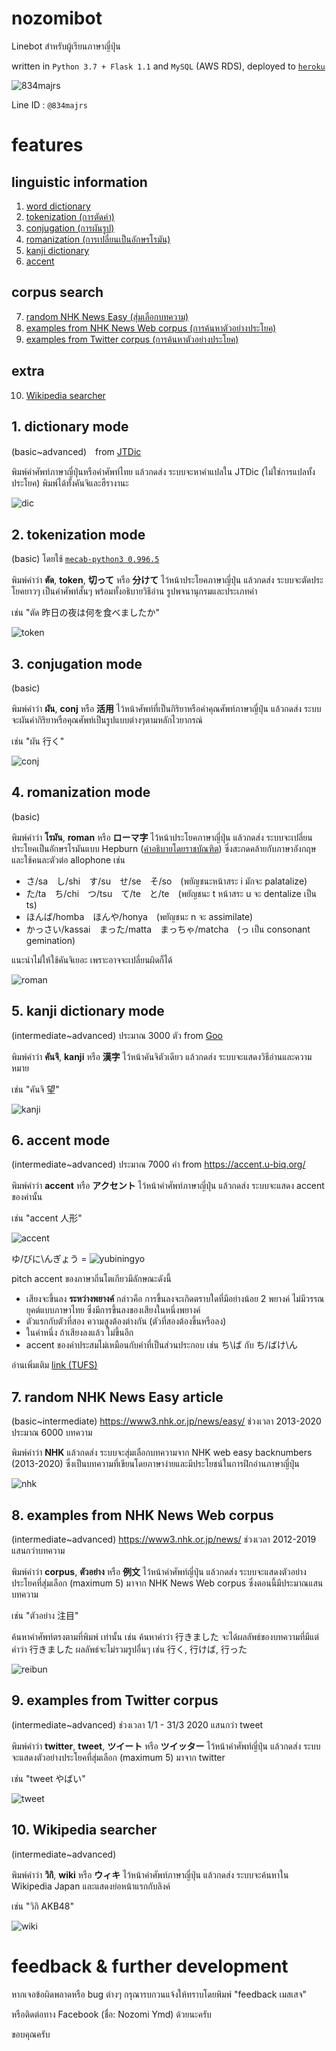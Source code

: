 # nozomibot

Linebot สำหรับผู้เรียนภาษาญี่ปุ่น

written in `Python 3.7 + Flask 1.1` and `MySQL` (AWS RDS), deployed to [`heroku`](https://www.heroku.com)

![834majrs](https://user-images.githubusercontent.com/44984892/79058885-92a1ac00-7c9d-11ea-8600-6ed00def18ca.png)

Line ID : `@834majrs`


# features
## linguistic information

1. [word dictionary](#1-dictionary-mode)
2. [tokenization (การตัดคำ)](#2-tokenization-mode)
3. [conjugation (การผันรูป)](#3-conjugation-mode)
4. [romanization (การเปลี่ยนเป็นอักษรโรมัน)](#4-romanization-mode)
5. [kanji dictionary](#5-kanji-dictionary-mode)
6. [accent](#6-accent-mode)

## corpus search
7. [random NHK News Easy (สุ่มเลือกบทความ)](#7-random-nhk-news-easy-article)
8. [examples from NHK News Web corpus (การค้นหาตัวอย่างประโยค)](#8-examples-from-nhk-news-web-corpus)
9. [examples from Twitter corpus (การค้นหาตัวอย่างประโยค)](#9-examples-from-twitter-corpus)

## extra
10. [Wikipedia searcher](#10-wikipedia-searcher)


## 1. dictionary mode 
(basic~advanced)　from [JTDic](http://www.jtdic.com/2008/japanese.aspx) 

พิมพ์คำศัพท์ภาษาญี่ปุ่นหรือคำศัพท์ไทย แล้วกดส่ง ระบบจะหาคำแปลใน JTDic (ไม่ใช่การแปลทั้งประโยค) พิมพ์ได้ทั้งคันจิและฮืรางานะ
    
![dic](https://user-images.githubusercontent.com/44984892/79286135-d5f05a80-7ee9-11ea-877f-2c5392765d0c.png)


## 2. tokenization mode
(basic) โดยใช้ [`mecab-python3 0.996.5`](https://pypi.org/project/mecab-python3/)

พิมพ์คำว่า **ตัด**, **token**, **切って** หรือ **分けて** ไว้หน้าประโยคภาษาญี่ปุ่น แล้วกดส่ง ระบบจะตัดประโยคยาวๆ เป็นคำศัพท์สั้นๆ พร้อมทั้งอธิบายวิธีอ่าน รูปพจนานุกรมและประเภทคำ 

เช่น "ตัด 昨日の夜は何を食べましたか"
    
![token](https://user-images.githubusercontent.com/44984892/79066334-5a23c180-7ce1-11ea-8cfd-b3606a13e5ca.png)


## 3. conjugation mode
(basic)

พิมพ์คำว่า **ผัน**, **conj** หรือ **活用** ไว้หน้าศัพท์ที่เป็นกิริยาหรือคำคุณศัพท์ภาษาญี่ปุ่น แล้วกดส่ง ระบบจะผันคำกิริยาหรือคุณศัพท์เป็นรูปแบบต่างๆตามหลักไวยากรณ์ 

เช่น "ผัน 行く"

![conj](https://user-images.githubusercontent.com/44984892/79066398-d5857300-7ce1-11ea-92b6-8abd042bea75.png)


## 4. romanization mode
(basic)

พิมพ์คำว่า **โรมัน**, **roman** หรือ **ローマ字** ไว้หน้าประโยคภาษาญี่ปุ่น แล้วกดส่ง ระบบจะเปลี่ยนประโยคเป็นอักษรโรมันแบบ Hepburn ([คำอธิบายโดยราชบัณฑิต](https://github.com/nozomiyamada/nozomibot/blob/master/japanese_romanization.pdf)) ซึ่งสะกดคล้ายกับภาษาอังกฤษและใช้คนละตัวต่อ allophone เช่น

- さ/sa　し/shi　す/su　せ/se　そ/so　(พยัญชนะหน้าสระ i มักจะ palatalize)
- た/ta　ち/chi　つ/tsu　て/te　と/te　(พยัญชนะ t หน้าสระ u จะ dentalize เป็น ts)
- ほんば/homba　ほんや/honya　(พยัญชนะ n จะ assimilate)
- かっさい/kassai　まった/matta　まっちゃ/matcha　(っ เป็น consonant gemination)

แนะนำไม่ให้ใช้คันจิเยอะ เพราะอาจจะเปลี่ยนผิดก็ได้

![roman](https://user-images.githubusercontent.com/44984892/79286180-020bdb80-7eea-11ea-80ac-b16d4df4ae4e.png)


## 5. kanji dictionary mode
(intermediate~advanced) ประมาณ 3000 ตัว from [Goo](https://dictionary.goo.ne.jp/kanji/)

พิมพ์คำว่า **คันจิ**, **kanji** หรือ **漢字** ไว้หน้าคันจิตัวเดียว แล้วกดส่ง ระบบจะแสดงวิธีอ่านและความหมาย

เช่น "คันจิ 望"
    
![kanji](https://user-images.githubusercontent.com/44984892/79066450-2f863880-7ce2-11ea-8c20-39dc224820ef.png)


## 6. accent mode
(intermediate~advanced) ประมาณ 7000 คำ from https://accent.u-biq.org/

พิมพ์คำว่า **accent** หรือ **アクセント** ไว้หน้าคำศัพท์ภาษาญี่ปุ่น แล้วกดส่ง ระบบจะแสดง accent ของคำนั้น

เช่น "accent 人形"
    
![accent](https://user-images.githubusercontent.com/44984892/79066417-f4840500-7ce1-11ea-8786-038f2fb866ee.png)
    
ゆ/びに\んぎょう = ![yubiningyo](https://user-images.githubusercontent.com/44984892/79059193-4193b700-7ca1-11ea-931b-d52121fec7d2.png)

pitch accent ของภาษาถิ่นโตเกียวมีลักษณะดังนี้

- เสียงจะขึ้นลง **ระหว่างพยางค์** กล่าวคือ การขึ้นลงจะเกิดตราบใดที่มีอย่างน้อย 2 พยางค์ ไม่มีวรรณยุคต์แบบภาษาไทย ซึ่งมีการขึ้นลงของเสียงในหนึ่งพยางค์
- ตัวแรกกับตัวที่สอง ความสูงต้องต่างกัน (ตัวที่สองต้องขึ้นหรือลง)
- ในคำหนึ่ง ถ้าเสียงลงแล้ว ไม่ขึ้นอีก
- accent ของคำประสมไม่เหมือนกับคำที่เป็นส่วนประกอบ เช่น ち\ば กับ ち/ばけ\ん

อ่านเพิ่มเติม
[link (TUFS)](http://www.coelang.tufs.ac.jp/ja/th/pmod/practical/01-08-01.php)


## 7. random NHK News Easy article
(basic~intermediate) https://www3.nhk.or.jp/news/easy/ ช่วงเวลา 2013-2020 ประมาณ 6000 บทความ

พิมพ์คำว่า **NHK** แล้วกดส่ง ระบบจะสุ่มเลือกบทความจาก NHK web easy backnumbers (2013-2020) ซึ่งเป็นบทความที่เขียนโดยภาษาง่ายและมีประโยชน์ในการฝึกอ่านภาษาญี่ปุ่น
    
![nhk](https://user-images.githubusercontent.com/44984892/79058948-705c5e00-7c9e-11ea-9d72-e4173b27c410.png)


## 8. examples from NHK News Web corpus 
(intermediate~advanced) https://www3.nhk.or.jp/news/ ช่วงเวลา 2012-2019 แสนกว่าบทความ

พิมพ์คำว่า **corpus**, **ตัวอย่าง** หรือ **例文** ไว้หน้าคำศัพท์ญี่ปุ่น แล้วกดส่ง ระบบจะแสดงตัวอย่างประโยคที่สุ่มเลือก (maximum 5) มาจาก NHK News Web corpus ซึ่งตอนนี้มีประมาณแสนบทความ

เช่น "ตัวอย่าง 注目"

ค้นหาคำศัพท์ตรงตามที่พิมพ์ เท่านั้น เช่น ค้นหาคำว่า 行きました จะได้ผลลัพธ์ของบทความที่มีแต่คำว่า 行きました ผลลัพธ์จะไม่รวมรูปอื่นๆ เช่น 行く, 行けば, 行った
    
![reibun](https://user-images.githubusercontent.com/44984892/79146927-58472480-7ded-11ea-9991-50217857c553.png)


## 9. examples from Twitter corpus
(intermediate~advanced) ช่วงเวลา 1/1 - 31/3 2020 แสนกว่า tweet

พิมพ์คำว่า **twitter**, **tweet**, **ツイート** หรือ **ツイッター** ไว้หน้าคำศัพท์ญี่ปุ่น แล้วกดส่ง ระบบจะแสดงตัวอย่างประโยคที่สุ่มเลือก (maximum 5) มาจาก twitter

เช่น "tweet やばい"

![tweet](https://user-images.githubusercontent.com/44984892/79300781-eae0e400-7f11-11ea-87b2-271291dacb2a.png)


## 10. Wikipedia searcher
(intermediate~advanced)

พิมพ์คำว่า **วิกิ**, **wiki** หรือ **ウィキ** ไว้หน้าคำศัพท์ภาษาญี่ปุ่น แล้วกดส่ง ระบบจะค้นหาใน Wikipedia Japan และแสดงย่อหน้าแรกกับลิงค์

เช่น "วิกิ AKB48"
    
![wiki](https://user-images.githubusercontent.com/44984892/79286155-e7396700-7ee9-11ea-9d12-be3f328a033d.png)



# feedback & further development

หากเจอข้อผิดพลาดหรือ bug ต่างๆ กรุณารบกวนแจ้งให้ทราบโดยพิมพ์ "feedback เมสเสจ" 

หรือติดต่อทาง Facebook (ชื่อ: Nozomi Ymd) ด้วยนะครับ

ขอบคุณครับ
